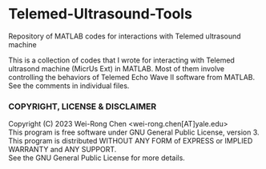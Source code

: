 # Telemed-Ultrasound-Tools
Repository of MATLAB codes for interactions with Telemed ultrasound machine

This is a collection of codes that I wrote for interacting with Telemed ultrasond machine (MicrUs Ext) in MATLAB.
Most of them involve controlling the behaviors of Telemed Echo Wave II software from MATLAB. 
See the comments in individual files.


### COPYRIGHT, LICENSE & DISCLAIMER
Copyright (C) 2023 Wei-Rong Chen <wei-rong.chen[AT]yale.edu>  
This program is free software under GNU General Public License, version 3.  
This program is distributed WITHOUT ANY FORM of EXPRESS or IMPLIED WARRANTY and ANY SUPPORT.    
See the GNU General Public License for more details.  

